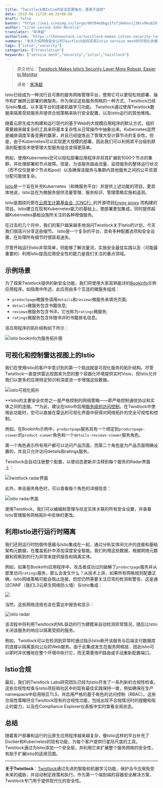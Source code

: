 ```yaml
---
title: "Twistlock使Istio的安全层更强大，更易于监控"
date: 2018-06-11T20:40:28+08:00
draft: false
banner: "https://ws1.sinaimg.cn/large/00704eQkgy1fs7j0whnvij30rs0kub29.jpg"
author: "Liron Levin& John Morello"
translator: "宋净超"
authorlink: "https://thenewstack.io/twistlock-makes-istios-security-layer-more-robust-easier-to-monitor/"
summary: "本文介绍网络安全公司Twistlock如何实现Istio service mesh的可视化并增强微服务的安全性"
tags: ["istio","security"]
categories: ["translation"]
keywords: ["service mesh","security","istio","twistlock"]
---
```


> 原文地址：[Twistlock Makes Istio’s Security Layer More Robust, Easier to Monitor](https://thenewstack.io/twistlock-makes-istios-security-layer-more-robust-easier-to-monitor/)
>
> 译者：[宋净超](https://jimmysong.io)

Istio已经成为一种流行且可靠的服务网格管理平台，使用它可以更轻松地部署、操作和扩展跨云部署的微服务。作为保证这些服务网格的一种方式，Twistlock已经与Istio集成，以丰富平台的连接机器学习功能。 Twistlock通过使用Twistlock数据来隔离受损服务并提供合规策略来执行安全配置，以及Istio运行的其他堆栈。

随着云原生成为构建和运行现代的基于Web的大规模应用程序的默认方式，组织需要越来越复杂的工具来将基本复杂性从日常操作中抽象出来。Kubernetes显然是编排调度军备竞赛的赢家，并且已经提炼出了管理大型计算节点的复杂性。但是，由于Kubernetes可以实现更大规模的部署，因此我们可以利用其平台级别原语的配套技术使管理大型服务组合变得更简单。

例如，使用Kubernetes您可以轻松部署应用程序并将其扩展到1000个节点的集群，并处理部署和节点故障。但是，为该服务路由流量、监控服务的整体运行状况（而不仅仅是单个节点和pod）以及确保该服务与集群内其他服务之间的公平资源分配可能很复杂。

[Istio](https://istio.io/)是一个旨在补充Kubernetes（和微服务平台）并提供上述功能的项目。更具体地说，Istio旨在为微服务提供流量管理、服务标识、管理策略实施和遥测。

Istio是围绕托管在[云原生计算基金会（CNCF）](https://cncf.io)的开源项目[Envoy proxy](https://www.envoyproxy.io/) 而构建的项目。Istio建立在现有Kubernetes能力的基础上，使部署更加集成，同时提供超越Kubernetes基础设施所关注的各种增值服务。

在过去的几个月中，我们的客户越来越多地询问Twistlock关于Istio的计划，今天我们很高兴分享这些细节。 Istio是一个复杂的平台，具有多种配置选项和安全设置，在处理所有细节时很容易迷失。

尽管开始运行Istio非常简单，但能够了解流量流，实施安全最佳实践以及（可能最重要的）利用Istio提高应用安全性的能力是我们关注的重点领域。

## 示例场景

为了探索Twistlock提供的新安全功能，我们将使用大家耳熟能详的[Bookinfo](https://istio.io/docs/guides/bookinfo)示例应用程序。如指南中所述，此应用由多个互连的微服务组成：

- `productpage`微服务调用`details`和`reviews`微服务来填充页面;
- `details`微服务包含书籍信息;
- `reviews`微服务包含书评。它也称为`ratings`微服务;
- `ratings`微服务包含伴随书评的书籍排名信息。

该应用程序的拓扑结构如下所示：

![istio bookinfo为服务拓扑图](https://ws1.sinaimg.cn/large/00704eQkgy1fs7h9ansyfj30r30j40uw.jpg)

## 可视化和控制雷达视图上的Istio

我们在使用Istio的客户中意识到的第一个挑战就是可视化服务的拓扑结构。尽管Twistlock一直提供雷达视图来为您的整个容器化环境提供实时Visio，但Istio允许我们以更多的应用特定知识和深度进一步增强这些数据。

![istio可视化拓扑](https://ws1.sinaimg.cn/large/00704eQkgy1fs7hau83l5j30r30dyn0t.jpg)

**Istio的主要安全优势之一是严格控制的网络策略——即严格控制通信协议和实体之间的连接。**为此，建议在Istio中启用[服务级别访问控制](https://istio.io/docs/tasks/security/role-based-access-control/)。在Twistlock中使用此功能时，您可以直接在雷达的可视化界面中获得对网络拓扑的完全可视性和控制。

例如，在Bookinfo示例中，`productpage`服务具有一个绑定到`productpage-viewer`的`product-viewer`角色和一个`details-reviews-viewer`服务角色。

第一个角色表示所有用户都可以访问产品页面，而第二个角色是为产品页面明确设置的，并且只允许访问details和ratings服务。

Twistlock会自动注册整个配置，以便动态更新并注释到每个服务的Radar界面上：

![twistlock radar界面](https://ws1.sinaimg.cn/large/00704eQkgy1fs7hld5v39j30r30dwwjb.jpg)

此外，单击服务角色时，可以查看每个角色的详细信息：

![istio radar界面](https://ws1.sinaimg.cn/large/00704eQkgy1fs7hm2a3tgj30r30dd786.jpg)

使用Twistlock，我们可以编辑和管理与给定实体关联的所有安全设置，并查看Istio管理服务网格拓扑中反映的更改。

## 利用Istio进行运行时隔离

我们还把运行时防御传感器与Istio集成在一起，通过分析实体间允许的连接和基础架构元数据，在覆盖拓扑中添加深度安全智能。我们利用这些数据，根据网络元数据和观察到的行为异常来提供报告和隔离实体。

例如，如果在Bookinfo应用程序中，攻击者成功过的破解了`productpage`服务并从那里访问`ratings`服务，那么会发生什么？从技术上讲，如果所有网格规则配置正确，Istio网络策略可能会阻止连接，但您仍然需要关注日常的检测和警告，这是通过CNNF（我们L3云原生网络防火墙）与Istio集成：

![](https://ws1.sinaimg.cn/large/00704eQkgy1fs7hm2a3tgj30r30dd786.jpg)

当然，这些网络违规也会在雷达中报告和显示：

![istio radar](https://ws1.sinaimg.cn/large/00704eQkgy1fs7i4zhla0j30r30fewi7.jpg)

该流程中将利用Twistlock的ML驱动的行为建模来自动检测异常情况，随后让Istio关闭该服务的响应以隔离受损的服务。

例如，Twistlock可以在检测到异常时通过指示Istio断开该服务与后端支付数据库的连接以隔离面向公众的Web服务。由于此集成发生在服务网格层，因此Istio可以即时并优雅地在整个环境中执行它，而无需更改IP路由或手动重新配置端口。

## Istio合规

最后，我们的Twistlock Labs研究团队已经为Istio开发了一系列新的合规性检查。这些合规性检查与Istio项目和社区中的现有最佳实践保持一致，例如确保在生产namespace中启用相互TLS，并启用严格的基于角色的访问控制（RBAC）。这些合规性策略符合Twistlock现有的合规性功能，包括出现不合规情况时的提醒和阻止的能力，以及在Compliance Explorer仪表板中实时查看全局状态。

## 总结

随着客户部署和运行的云原生应用程序越来越复杂，像Istio这样的平台补充了Docker和Kubernetes的现有功能，为每个客户提供行星际尺度的工具。Twistlock通过为Istio添加一个安全层，并利用它来扩展整个服务网格的安全性，有助于扩展Istio的适用范围。

------

**关于Twistlock**：[Twistlock](https://www.twistlock.com)通过先进的智能和机器学习功能，保护当今应用免受未来的威胁，并自动制定政策和执行。作为第一个端到端的容器安全解决方案，Twistlock专门用于提供现代化的安全性。